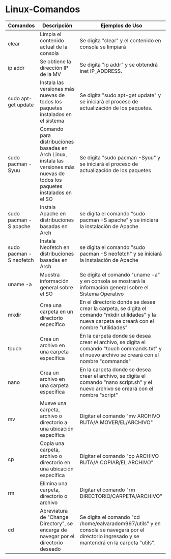 # Linux-Comandos

|   Comandos   |            Descripción                 |                     Ejemplos de Uso                     |
|----------|----------------------------------------|---------------------------------------------------------|
|  clear   |Limpia el contenido actual de la consola| Se digita "clear" y el contenido en consola se limpiará |
| ip addr  |  Se obtiene la dirección IP de la MV   | Se digita "ip addr" y se obtendrá inet IP_ADDRESS.      |
|sudo apt-get update | Instala las versiones más nuevas de todos los paquetes instalados en el sistema | Se digita "sudo apt-get update" y se iniciará el proceso de actualización de los paquetes.| 
| sudo pacman -Syuu | Comando para distribuciones basadas en Arch Linux, instala las versiones más nuevas de todos los paquetes instalados en el SO | Se digita "sudo pacman -Syuu" y se iniciará el proceso de actualización de los paquetes |
| sudo pacman -S apache | Instala Apache en distribuciones basadas en Arch | se digita el comando "sudo pacman -S apache" y se iniciará la instalación de Apache |
| sudo pacman -S neofetch | Instala Neofetch en distribuciones basadas en Arch | se digita el comando "sudo pacman -S neofetch" y se iniciará la instalación de Apache |
| uname -a | Muestra información general sobre el SO | Se digita el comando "uname -a" y en consola se mostrará la información general sobre el Sistema Operativo |
| mkdir | Crea una carpeta en un directorio específico | En el directorio donde se desea crear la carpeta, se digita el comando "mkdir utilidades" y la nueva carpeta se creará con el nombre "utilidades" |
| touch | Crea un archivo en una carpeta específica | En la carpeta donde se desea crear el archivo, se digita el comando "touch commands.txt" y el nuevo archivo se creará con el nombre "commands" |
| nano | Crea un archivo en una carpeta específica | En la carpeta donde se desea crear el archivo, se digita el comando "nano script.sh" y el nuevo archivo se creará con el nombre "script" |
| mv | Mueve una carpeta, archivo o directorio a una ubicación específica | Digitar el comando "mv ARCHIVO RUTA/A MOVER/EL/ARCHIVO" |
| cp | Copia una carpeta, archivo o directorio en una ubicación específica | Digitar el comando "cp ARCHIVO RUTA/A COPIAR/EL ARCHIVO" |
| rm | Elimina una carpeta, directorio o archivo | Digitar el comando "rm DIRECTORIO/CARPETA/ARCHIVO" |
| cd | Abreviatura de "Change Directory", se encarga de navegar por el directorio deseado | Se digita el comando "cd /home/ealvaradom997/utils" y en consola se navegará por el directorio ingresado y se mantendrá en la carpeta "utils". |

